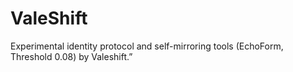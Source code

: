 # ValeShift
Experimental identity protocol and self-mirroring tools (EchoForm, Threshold 0.08) by Valeshift.”
